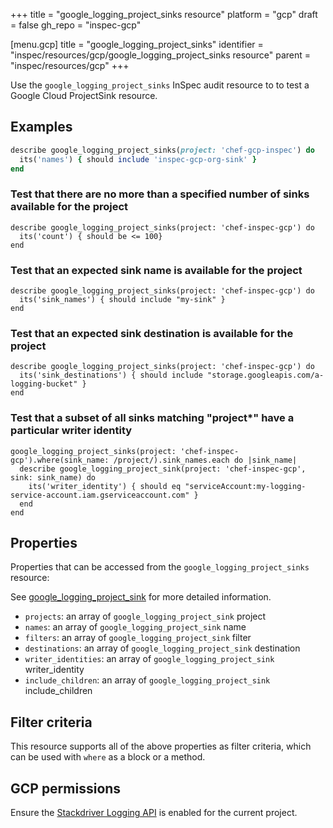 +++
title = "google_logging_project_sinks resource"
platform = "gcp"
draft = false
gh_repo = "inspec-gcp"

[menu.gcp]
title = "google_logging_project_sinks"
identifier = "inspec/resources/gcp/google_logging_project_sinks resource"
parent = "inspec/resources/gcp"
+++

Use the `google_logging_project_sinks` InSpec audit resource to to test a Google Cloud ProjectSink resource.

## Examples

```ruby
describe google_logging_project_sinks(project: 'chef-gcp-inspec') do
  its('names') { should include 'inspec-gcp-org-sink' }
end
```

### Test that there are no more than a specified number of sinks available for the project

    describe google_logging_project_sinks(project: 'chef-inspec-gcp') do
      its('count') { should be <= 100}
    end

### Test that an expected sink name is available for the project

    describe google_logging_project_sinks(project: 'chef-inspec-gcp') do
      its('sink_names') { should include "my-sink" }
    end

### Test that an expected sink destination is available for the project

    describe google_logging_project_sinks(project: 'chef-inspec-gcp') do
      its('sink_destinations') { should include "storage.googleapis.com/a-logging-bucket" }
    end

### Test that a subset of all sinks matching "project*" have a particular writer identity 

    google_logging_project_sinks(project: 'chef-inspec-gcp').where(sink_name: /project/).sink_names.each do |sink_name|
      describe google_logging_project_sink(project: 'chef-inspec-gcp',  sink: sink_name) do
        its('writer_identity') { should eq "serviceAccount:my-logging-service-account.iam.gserviceaccount.com" }
      end
    end

## Properties

Properties that can be accessed from the `google_logging_project_sinks` resource:

See [google_logging_project_sink](google_logging_project_sink) for more detailed information.

  * `projects`: an array of `google_logging_project_sink` project
  * `names`: an array of `google_logging_project_sink` name
  * `filters`: an array of `google_logging_project_sink` filter
  * `destinations`: an array of `google_logging_project_sink` destination
  * `writer_identities`: an array of `google_logging_project_sink` writer_identity
  * `include_children`: an array of `google_logging_project_sink` include_children

## Filter criteria

This resource supports all of the above properties as filter criteria, which can be used
with `where` as a block or a method.

## GCP permissions

Ensure the [Stackdriver Logging API](https://console.cloud.google.com/apis/library/logging.googleapis.com/) is enabled for the current project.

